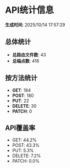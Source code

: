 # API统计信息

**生成时间**: 2025/10/14 17:57:29

## 总体统计

- **总路由文件数**: 43
- **总端点数**: 416

## 按方法统计

- **GET**: 184
- **POST**: 180
- **PUT**: 22
- **DELETE**: 30
- **PATCH**: 0

## API覆盖率

- GET: 44.2%
- POST: 43.3%
- PUT: 5.3%
- DELETE: 7.2%
- PATCH: 0.0%
